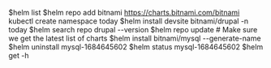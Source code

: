 $helm list
$helm repo add bitnami https://charts.bitnami.com/bitnami
kubectl create namespace today
$helm  install devsite bitnami/drupal -n today
$helm search repo drupal --version
$helm repo update              # Make sure we get the latest list of charts
$helm install bitnami/mysql --generate-name
$helm uninstall mysql-1684645602
$helm status mysql-1684645602
$helm get -h
